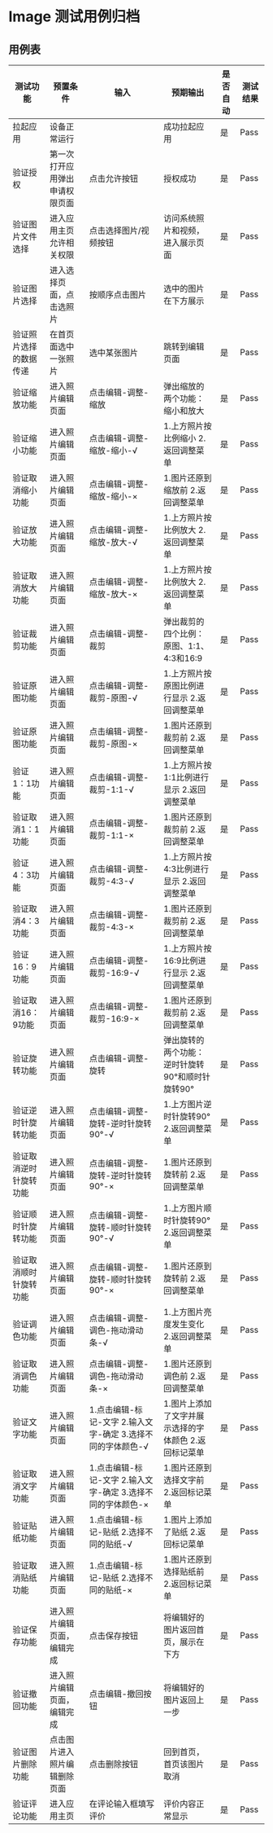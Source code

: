 # Image 测试用例归档

## 用例表

| 测试功能        | 预置条件            | 输入                                   | 预期输出                    | 是否自动 |测试结果|
|-------------|-----------------|--------------------------------------|-------------------------------|------|--------------|
| 拉起应用        | 	设备正常运行         | 		                                   | 成功拉起应用                  | 是    |Pass|
| 验证授权        | 第一次打开应用弹出申请权限页面 | 点击允许按钮                               | 授权成功                      | 是    | Pass |
| 验证图片文件选择    | 进入应用主页允许相关权限    | 点击选择图片/视频按钮                          | 访问系统照片和视频，进入展示页面       | 是       | Pass |
| 验证图片选择      | 进入选择页面，点击选照片    | 按顺序点击图片                              | 选中的图片在下方展示                | 是    | Pass |
| 验证照片选择的数据传递 | 在首页面选中一张照片      | 选中某张图片                               | 跳转到编辑页面                   | 是    | Pass |
| 验证缩放功能      | 进入照片编辑页面        | 点击编辑-调整-缩放                           | 弹出缩放的两个功能：缩小和放大            | 是   | Pass |
| 验证缩小功能      | 进入照片编辑页面        | 点击编辑-调整-缩放-缩小-√                      | 1.上方照片按比例缩小 2.返回调整菜单      | 是    | Pass |
| 验证取消缩小功能    | 进入照片编辑页面        | 点击编辑-调整-缩放-缩小-×                      | 1.图片还原到缩放前 2.返回调整菜单       | 是    | Pass |
| 验证放大功能      | 进入照片编辑页面        | 点击编辑-调整-缩放-放大-√                      | 1.上方照片按比例放大 2.返回调整菜单       | 是   | Pass |
| 验证取消放大功能    | 进入照片编辑页面        | 点击编辑-调整-缩放-放大-×                      | 1.上方照片按比例放大 2.返回调整菜单      | 是    | Pass |
| 验证裁剪功能      | 进入照片编辑页面        | 点击编辑-调整-裁剪                           | 弹出裁剪的四个比例：原图、1:1、4:3和16:9   | 是  | Pass |
| 验证原图功能      | 进入照片编辑页面        | 点击编辑-调整-裁剪-原图-√                      | 1.上方照片按原图比例进行显示 2.返回调整菜单  | 是    | Pass |
| 验证原图功能      | 进入照片编辑页面        | 点击编辑-调整-裁剪-原图-×                      | 1.图片还原到裁剪前 2.返回调整菜单          | 是 | Pass |
| 验证1：1功能     | 进入照片编辑页面        | 点击编辑-调整-裁剪-1:1-√                     | 1.上方照片按1:1比例进行显示 2.返回调整菜单    | 是 | Pass |
| 验证取消1：1功能   | 进入照片编辑页面        | 点击编辑-调整-裁剪-1:1-×                     | 1.图片还原到裁剪前 2.返回调整菜单          | 是 | Pass |
| 验证4：3功能     | 进入照片编辑页面        | 点击编辑-调整-裁剪-4:3-√                     | 1.上方照片按4:3比例进行显示 2.返回调整菜单    | 是 | Pass |
| 验证取消4：3功能   | 进入照片编辑页面        | 点击编辑-调整-裁剪-4:3-×                     | 1.图片还原到裁剪前 2.返回调整菜单           | 是| Pass |
| 验证16：9功能    | 进入照片编辑页面        | 点击编辑-调整-裁剪-16:9-√                    | 1.上方照片按16:9比例进行显示  2.返回调整菜单  | 是 | Pass |
| 验证取消16：9功能  | 进入照片编辑页面        | 点击编辑-调整-裁剪-16:9-×                    | 1.图片还原到裁剪前  2.返回调整菜单         | 是 | Pass |
| 验证旋转功能      | 进入照片编辑页面        | 点击编辑-调整-旋转                           | 弹出旋转的两个功能：逆时针旋转90°和顺时针旋转90° | 是  | Pass |
| 验证逆时针旋转功能   | 进入照片编辑页面        | 点击编辑-调整-旋转-逆时针旋转90°-√                | 1.上方图片逆时针旋转90° 2.返回调整菜单     | 是  | Pass |
| 验证取消逆时针旋转功能 | 进入照片编辑页面        | 点击编辑-调整-旋转-逆时针旋转90°-×                | 1.图片还原到旋转前  2.返回调整菜单        | 是  | Pass |
| 验证顺时针旋转功能   | 进入照片编辑页面        | 点击编辑-调整-旋转-顺时针旋转90°-√                | 1.上方图片顺时针旋转90°  2.返回调整菜单    | 是  | Pass |
| 验证取消顺时针旋转功能 | 进入照片编辑页面        | 点击编辑-调整-旋转-顺时针旋转90°-×                | 1.图片还原到旋转前   2.返回调整菜单       | 是  | Pass |
| 验证调色功能      | 进入照片编辑页面        | 点击编辑-调整-调色-拖动滑动条-√                   | 1.上方图片亮度发生变化   2.返回调整菜单       | 是| Pass |
| 验证取消调色功能    | 进入照片编辑页面        | 点击编辑-调整-调色-拖动滑动条-×                   | 1.图片还原到调色前   2.返回调整菜单        | 是 | Pass |
| 验证文字功能      | 进入照片编辑页面        | 1.点击编辑-标记-文字 2.输入文字-确定 3.选择不同的字体颜色-√ | 1.图片上添加了文字并展示选择的字体颜色 2.返回标记菜单 | 是| Pass |
| 验证取消文字功能    | 进入照片编辑页面        | 1.点击编辑-标记-文字 2.输入文字-确定 3.选择不同的字体颜色-× | 1.图片还原到选择文字前 2.返回标记菜单       | 是  | Pass |
| 验证贴纸功能      | 进入照片编辑页面        | 1.点击编辑-标记-贴纸 2.选择不同的贴纸-√             | 1.图片上添加了贴纸 2.返回标记菜单         | 是  | Pass |
| 验证取消贴纸功能    | 进入照片编辑页面        | 1.点击编辑-标记-贴纸 2.选择不同的贴纸-×             | 1.图片还原到选择贴纸前 2.返回标记菜单       | 是  | Pass |
| 验证保存功能      | 进入照片编辑页面，编辑完成   | 点击保存按钮                               | 将编辑好的图片返回首页，展示在下方           | 是  | Pass |
| 验证撤回功能      | 进入照片编辑页面，编辑完成   | 点击编辑-撤回按钮                            | 将编辑好的图片返回上一步                | 是  | Pass |
| 验证图片删除功能    | 点击图片进入照片编辑删除页面  | 点击删除按钮                               | 回到首页，首页该图片取消                | 是  | Pass |
| 验证评论功能      | 进入应用主页          | 在评论输入框填写评价                           | 评价内容正常显示                     | 是 | Pass |